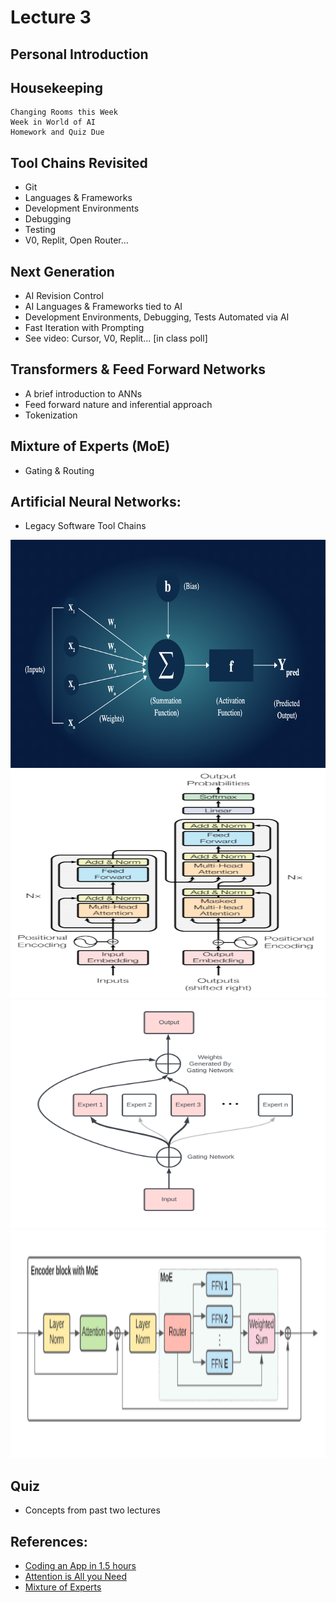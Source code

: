 # Lecture 3

## Personal Introduction

## Housekeeping
    Changing Rooms this Week
    Week in World of AI
    Homework and Quiz Due

## Tool Chains Revisited 
- Git
- Languages & Frameworks
- Development Environments
- Debugging
- Testing
- V0, Replit, Open Router...

## Next Generation
- AI Revision Control
- AI Languages & Frameworks tied to AI
- Development Environments, Debugging, Tests Automated via AI
- Fast Iteration with Prompting
- See video: Cursor, V0, Replit... [in class poll]

## Transformers & Feed Forward Networks
- A brief introduction to ANNs
- Feed forward nature and inferential approach
- Tokenization

## Mixture of Experts (MoE)
- Gating & Routing

## Artificial Neural Networks:
- Legacy Software Tool Chains
<div align="center">
  <img src="./ANN_abstract_wb.png" width="600" height="365" />
</div>
<div align="center">
  <img src="./Attention_is_all_you_need_feed_ANN.png" width="600" height="365" />
</div>
<div align="center">
  <img src="./MoE.png" width="600" height="365" />
</div>
<div align="center">
  <img src="./Encoder_router_MoE.png" width="600" height="365" />
</div>

## Quiz
- Concepts from past two lectures 

## References:
- [Coding an App in 1.5 hours](https://youtu.be/kDcM_xwmP3Q)
- [Attention is All you Need](https://arxiv.org/abs/1706.03762)
- [Mixture of Experts](https://en.wikipedia.org/wiki/Mixture_of_experts)
